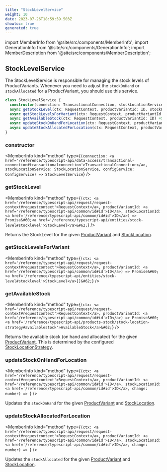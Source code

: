 ```yaml
---
title: "StockLevelService"
weight: 10
date: 2023-07-26T18:59:59.503Z
showtoc: true
generated: true
---
```

<!-- This file was generated from the Vendure source. Do not modify. Instead, re-run the "docs:build" script -->
import MemberInfo from '@site/src/components/MemberInfo';
import GenerationInfo from '@site/src/components/GenerationInfo';
import MemberDescription from '@site/src/components/MemberDescription';


## StockLevelService

<GenerationInfo sourceFile="packages/core/src/service/services/stock-level.service.ts" sourceLine="20" packageName="@vendure/core" since="2.0.0" />

The StockLevelService is responsible for managing the stock levels of ProductVariants.
Whenever you need to adjust the `stockOnHand` or `stockAllocated` for a ProductVariant,
you should use this service.

```ts title="Signature"
class StockLevelService {
  constructor(connection: TransactionalConnection, stockLocationService: StockLocationService, configService: ConfigService)
  async getStockLevel(ctx: RequestContext, productVariantId: ID, stockLocationId: ID) => Promise<StockLevel>;
  async getStockLevelsForVariant(ctx: RequestContext, productVariantId: ID) => Promise<StockLevel[]>;
  async getAvailableStock(ctx: RequestContext, productVariantId: ID) => Promise<AvailableStock>;
  async updateStockOnHandForLocation(ctx: RequestContext, productVariantId: ID, stockLocationId: ID, change: number) => ;
  async updateStockAllocatedForLocation(ctx: RequestContext, productVariantId: ID, stockLocationId: ID, change: number) => ;
}
```

<div className="members-wrapper">

### constructor

<MemberInfo kind="method" type={`(connection: <a href='/reference/typescript-api/data-access/transactional-connection#transactionalconnection'>TransactionalConnection</a>, stockLocationService: StockLocationService, configService: ConfigService) => StockLevelService`}   />


### getStockLevel

<MemberInfo kind="method" type={`(ctx: <a href='/reference/typescript-api/request/request-context#requestcontext'>RequestContext</a>, productVariantId: <a href='/reference/typescript-api/common/id#id'>ID</a>, stockLocationId: <a href='/reference/typescript-api/common/id#id'>ID</a>) => Promise&#60;<a href='/reference/typescript-api/entities/stock-level#stocklevel'>StockLevel</a>&#62;`}   />

Returns the StockLevel for the given <a href='/reference/typescript-api/entities/product-variant#productvariant'>ProductVariant</a> and <a href='/reference/typescript-api/entities/stock-location#stocklocation'>StockLocation</a>.
### getStockLevelsForVariant

<MemberInfo kind="method" type={`(ctx: <a href='/reference/typescript-api/request/request-context#requestcontext'>RequestContext</a>, productVariantId: <a href='/reference/typescript-api/common/id#id'>ID</a>) => Promise&#60;<a href='/reference/typescript-api/entities/stock-level#stocklevel'>StockLevel</a>[]&#62;`}   />


### getAvailableStock

<MemberInfo kind="method" type={`(ctx: <a href='/reference/typescript-api/request/request-context#requestcontext'>RequestContext</a>, productVariantId: <a href='/reference/typescript-api/common/id#id'>ID</a>) => Promise&#60;<a href='/reference/typescript-api/products-stock/stock-location-strategy#availablestock'>AvailableStock</a>&#62;`}   />

Returns the available stock (on hand and allocated) for the given <a href='/reference/typescript-api/entities/product-variant#productvariant'>ProductVariant</a>. This is determined
by the configured <a href='/reference/typescript-api/products-stock/stock-location-strategy#stocklocationstrategy'>StockLocationStrategy</a>.
### updateStockOnHandForLocation

<MemberInfo kind="method" type={`(ctx: <a href='/reference/typescript-api/request/request-context#requestcontext'>RequestContext</a>, productVariantId: <a href='/reference/typescript-api/common/id#id'>ID</a>, stockLocationId: <a href='/reference/typescript-api/common/id#id'>ID</a>, change: number) => `}   />

Updates the `stockOnHand` for the given <a href='/reference/typescript-api/entities/product-variant#productvariant'>ProductVariant</a> and <a href='/reference/typescript-api/entities/stock-location#stocklocation'>StockLocation</a>.
### updateStockAllocatedForLocation

<MemberInfo kind="method" type={`(ctx: <a href='/reference/typescript-api/request/request-context#requestcontext'>RequestContext</a>, productVariantId: <a href='/reference/typescript-api/common/id#id'>ID</a>, stockLocationId: <a href='/reference/typescript-api/common/id#id'>ID</a>, change: number) => `}   />

Updates the `stockAllocated` for the given <a href='/reference/typescript-api/entities/product-variant#productvariant'>ProductVariant</a> and <a href='/reference/typescript-api/entities/stock-location#stocklocation'>StockLocation</a>.


</div>
